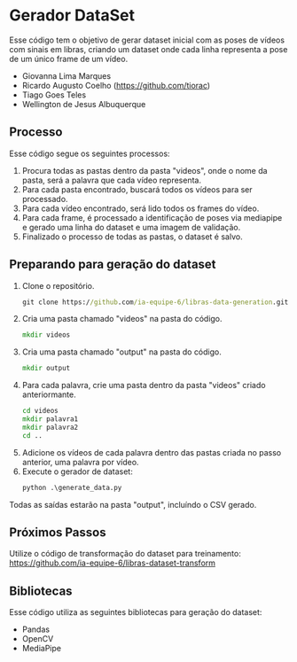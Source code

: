 # Gerador DataSet

Esse código tem o objetivo de gerar dataset inicial com as poses de vídeos com sinais em libras, criando um dataset onde cada linha representa a pose de um único frame de um vídeo.

* Giovanna Lima Marques 
* Ricardo Augusto Coelho (https://github.com/tiorac)
* Tiago Goes Teles 
* Wellington de Jesus Albuquerque 

## Processo

Esse código segue os seguintes processos:

1. Procura todas as pastas dentro da pasta "videos", onde o nome da pasta, será a palavra que cada vídeo representa.
1. Para cada pasta encontrado, buscará todos os vídeos para ser processado.
1. Para cada vídeo encontrado, será lido todos os frames do vídeo.
1. Para cada frame, é processado a identificação de poses via mediapipe e gerado uma linha do dataset e uma imagem de validação.
1. Finalizado o processo de todas as pastas, o dataset é salvo.


## Preparando para geração do dataset


1. Clone o repositório.
    ```cmd
    git clone https://github.com/ia-equipe-6/libras-data-generation.git
    ```
1. Cria uma pasta chamado "videos" na pasta do código.
    ```cmd
    mkdir videos
    ```
1. Cria uma pasta chamado "output" na pasta do código.
    ```cmd
    mkdir output
    ```
1. Para cada palavra, crie uma pasta dentro da pasta "videos" criado anteriormante.
    ```cmd
    cd videos
    mkdir palavra1
    mkdir palavra2
    cd ..
    ```
1. Adicione os vídeos de cada palavra dentro das pastas criada no passo anterior, uma palavra por vídeo.
1. Execute o gerador de dataset:
    ```cmd
    python .\generate_data.py
    ```

Todas as saídas estarão na pasta "output", incluíndo o CSV gerado.

## Próximos Passos

Utilize o código de transformação do dataset para treinamento:
https://github.com/ia-equipe-6/libras-dataset-transform

## Bibliotecas

Esse código utiliza as seguintes bibliotecas para geração do dataset:

* Pandas
* OpenCV 
* MediaPipe
